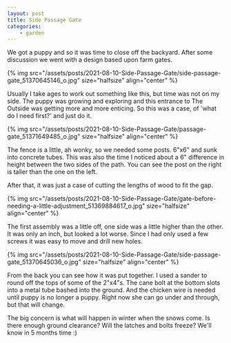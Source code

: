 ```yaml
---
layout: post
title: Side Passage Gate
categories:
    - garden
---
```



We got a puppy and so it was time to close off the backyard. After some discussion we went with a design based upon farm gates.




{% img src="/assets/posts/2021-08-10-Side-Passage-Gate/side-passage-gate_51370645146_o.jpg"  size="halfsize"  align="center" %}


Usually I take ages to work out something like this, but time was not on my side.  The puppy was growing and exploring and this entrance to The Outside was getting more and more enticing. So this was a case, of 'what do I need first?' and just do it. 




{% img src="/assets/posts/2021-08-10-Side-Passage-Gate/passage-gate_51371649485_o.jpg"  size="halfsize"  align="center" %}


The fence is a little, ah wonky, so we needed some posts.  6"x6" and sunk into concrete tubes.  This was also the time I noticed about a 6" difference in height between the two sides of the path. You can see the post on the right is taller than the one on the left. 




After that, it was just a case of cutting the lengths of wood to fit the gap. 




{% img src="/assets/posts/2021-08-10-Side-Passage-Gate/gate-before-needing-a-little-adjustment_51369884617_o.jpg"  size="halfsize"  align="center" %}


The first assembly was a little off, one side was a little higher than the other. It was only an inch, but looked a lot worse.  Since I had only used a few screws it was easy to move and drill new holes.




{% img src="/assets/posts/2021-08-10-Side-Passage-Gate/side-passage-gate_51370645036_o.jpg"  size="halfsize"  align="center" %}


From the back you can see how it was put together.  I used a sander to round off the tops of some of the 2"x4"s.  The cane bolt at the bottom slots into a metal tube bashed into the ground.  And the chicken wire is needed until puppy is no longer a puppy.  Right now she can go under and through, but that will change.




The big concern is what will happen in winter when the snows come.  Is there enough ground clearance? Will the latches and bolts freeze?  We'll know in 5 months time :)


